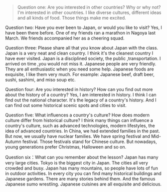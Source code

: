 > Question one: Are you interested in other countries?
Why or why not? I'm interested in other countries. I like diverse cultures, different ideas and all kinds of food. Those things make me excited.

Question two: Have you ever been to Japan, or would you like to visit?
Yes, I have been there before.
One of my friends ran a marathon in Nagoya last March. We friends accompanied her as a cheering squad.

Question three: Please share all that you know about Japan with the class.
Japan is a very neat and clean country. I think it's the cleanest country I have ever visited.
Japan is a disciplined society, the public ,transportation. I arrived on time ,you would not miss it.
Japanese people are very friendly. They are all enthusiastic when you need some help.
Japanese foods are exquisite, I like them very much. For example: Japanese beef, draft beer, sushi, sashimi, and miso soup etc.

Question four: Are you interested in history? How can you find out more about the history of a country?
Yes, I am interested in history. I think I can find out the national character. It's the legacy of a country's history. And I can find out some historical scenic spots and cities to visit.

Question five: What influences a country's culture? How does modern culture differ from historical culture?
I think many things can influence a country's culture, such as advanced technologies, modern lifestyles, the idea of advanced countries.
In China, we had extended families in the past. But now, we usually have nuclear families. We have spring festival and Mid-Autumn festival. Those festivals stand for Chinese culture. But nowadays, young generations prefer Christmas, Halloween and so on.

Question six：What can you remember about the lesson?
Japan has many very large cities. Tokyo is the biggest city in Japan. The cities all very crowded and busy. Japan has many mountains, so people have lots of fun in outdoor activities. In every city you can find many historical buildings and Japanese gardens. There are many stories behind them.
 And the famous Japanese sumo wrestling.
 Japanese cuisines are all exquisite and delicious.

